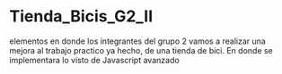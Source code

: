 # Tienda_Bicis_G2_II
elementos en donde los integrantes del grupo 2 vamos a realizar una mejora al trabajo practico ya hecho, de una tienda de bici. En donde se implementara lo visto de Javascript avanzado
